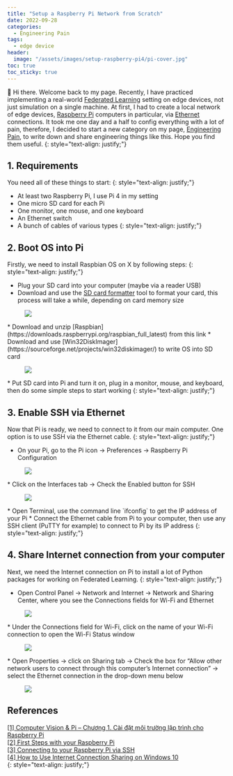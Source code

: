 ```yaml
---
title: "Setup a Raspberry Pi Network from Scratch"
date: 2022-09-28
categories: 
  - Engineering Pain
tags: 
  - edge device
header: 
  image: "/assets/images/setup-raspberry-pi4/pi-cover.jpg"
toc: true
toc_sticky: true
---
```


👋 Hi there. Welcome back to my page. Recently, I have practiced implementing a real-world [Federated Learning](https://en.wikipedia.org/wiki/Federated_learning) setting on edge devices, not just simulation on a single machine. At first, I had to create a local network of edge devices, [Raspberry Pi](https://www.raspberrypi.com/) computers in particular, via [Ethernet](https://en.wikipedia.org/wiki/Ethernet) connections. It took me one day and a half to config everything with a lot of pain, therefore, I decided to start a new category on my page, [Engineering Pain](https://gather-ai.github.io/categories/#engineering-pain), to write down and share engineering things like this. Hope you find them useful. 
{: style="text-align: justify;"}

## 1. Requirements
You need all of these things to start: 
{: style="text-align: justify;"}
* At least two Raspberry Pi, I use Pi 4 in my setting
* One micro SD card for each Pi
* One monitor, one mouse, and one keyboard
* An Ethernet switch
* A bunch of cables of various types
{: style="text-align: justify;"}

## 2. Boot OS into Pi
Firstly, we need to install Raspbian OS on X by following steps: 
{: style="text-align: justify;"}
* Plug your SD card into your computer (maybe via a reader USB)
* Download and use the [SD card formatter](https://www.sdcard.org/downloads/formatter/) tool to format your card, this process will take a while, depending on card memory size
<figure class="align-center" style="width: 500px">
  <img src="{{ site.url }}{{ site.baseurl }}/assets/images/setup-raspberry-pi4/sd-card-formatter.jpg">
</figure>
* Download and unzip [Raspbian](https://downloads.raspberrypi.org/raspbian_full_latest) from this link
* Download and use [Win32DiskImager](https://sourceforge.net/projects/win32diskimager/) to write OS into SD card
<figure class="align-center" style="width: 500px">
  <img src="{{ site.url }}{{ site.baseurl }}/assets/images/setup-raspberry-pi4/win32diskimager.jpg">
</figure>
* Put SD card into Pi and turn it on, plug in a monitor, mouse, and keyboard, then do some simple steps to start working
{: style="text-align: justify;"}

## 3. Enable SSH via Ethernet
Now that Pi is ready, we need to connect to it from our main computer. One option is to use SSH via the Ethernet cable. 
{: style="text-align: justify;"}
* On your Pi, go to the Pi icon &rarr; Preferences &rarr; Raspberry Pi Configuration
<figure class="align-center">
  <img src="{{ site.url }}{{ site.baseurl }}/assets/images/setup-raspberry-pi4/pi-configuration.jpg">
</figure>
* Click on the Interfaces tab &rarr; Check the Enabled button for SSH
<figure class="align-center">
  <img src="{{ site.url }}{{ site.baseurl }}/assets/images/setup-raspberry-pi4/pi-configuration-interfaces.jpg">
</figure>
* Open Terminal, use the command line `ifconfig` to get the IP address of your Pi
* Connect the Ethernet cable from Pi to your computer, then use any SSH client (PuTTY for example) to connect to Pi by its IP address
{: style="text-align: justify;"}

## 4. Share Internet connection from your computer
Next, we need the Internet connection on Pi to install a lot of Python packages for working on Federated Learning. 
{: style="text-align: justify;"}
* Open Control Panel &rarr; Network and Internet &rarr; Network and Sharing Center, where you see the Connections fields for Wi-Fi and Ethernet
<figure class="align-center">
  <img src="{{ site.url }}{{ site.baseurl }}/assets/images/setup-raspberry-pi4/network-and-sharing-center.jpg">
</figure>
* Under the Connections field for Wi-Fi, click on the name of your Wi-Fi connection to open the Wi-Fi Status window
<figure class="align-center" style="width: 400px">
  <img src="{{ site.url }}{{ site.baseurl }}/assets/images/setup-raspberry-pi4/wi-fi-status.jpg">
</figure>
* Open Properties &rarr; click on Sharing tab &rarr; Check the box for “Allow other network users to connect through this computer’s Internet connection” &rarr; select the Ethernet connection in the drop-down menu below
<figure class="align-center" style="width: 400px">
  <img src="{{ site.url }}{{ site.baseurl }}/assets/images/setup-raspberry-pi4/wi-fi-properties.jpg">
</figure>

## References
[[1] Computer Vision & Pi – Chương 1. Cài đặt môi trường lập trình cho Raspberry Pi](https://miai.vn/2020/02/17/computer-vision-pi-chuong-1-cai-dat-moi-truong-lap-trinh-cho-raspbery-pi/)<br>
[[2] First Steps with your Raspberry Pi](https://medium.com/secure-and-private-ai-writing-challenge/first-steps-with-your-raspberry-pi-5917f980a48)<br>
[[3] Connecting to your Raspberry Pi via SSH](https://raspberrypi-guide.github.io/networking/connecting-via-ssh)<br>
[[4] How to Use Internet Connection Sharing on Windows 10](https://medium.com/@jrcharney/connect-your-raspberry-pi-to-your-computer-via-ethernet-4564e1e68922)<br>
{: style="text-align: justify;"}